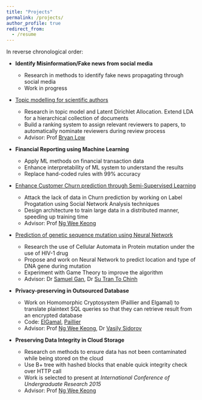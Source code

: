 ```yaml
---
title: "Projects"
permalink: /projects/
author_profile: true
redirect_from:
  - /resume
---
```


In reverse chronological order:

* **Identify Misinformation/Fake news from social media**
  * Research in methods to identify fake news propagating through social media
  * Work in progress

* [Topic modelling for scientific authors](https://github.com/tramanh06/rpms)
  * Research in topic model and Latent Dirichlet Allocation. Extend LDA for a hierarchical
  collection of documents
  * Build a ranking system to assign relevant reviewers to papers, 
  to automatically nominate reviewers during review process
  * Advisor: Prof [Bryan Low](https://www.comp.nus.edu.sg/~lowkh/research.html)

* **Financial Reporting using Machine Learning**
  * Apply ML methods on financial transaction data
  * Enhance interpretability of ML system to understand the results
  * Replace hand-coded rules with 99% accuracy

* [Enhance Customer Churn prediction through Semi-Supervised Learning](https://github.com/tramanh06/CDR-analysis)
  * Attack the lack of data in Churn prediction by working on Label Progatation using 
  Social Network Analysis techniques
  * Design architecture to train large data in a distributed manner, speeding up training time
  * Advisor: Prof [Ng Wee Keong](http://www.ntu.edu.sg/home/awkng/)

* [Prediction of genetic sequence mutation using Neural Network](https://github.com/tramanh06/HIV-DNA-neural-network)
  * Research the use of Cellular Automata in Protein mutation under the use of HIV-1 drug
  * Propose and work on Neural Network to predict location and type of DNA gene during mutation
  * Experiment with Game Theory to improve the algorithm
  * Advisor: Dr [Samuel Gan](http://www.bii.a-star.edu.sg/research/trd/apd.php), Dr [Su Tran To Chinh](https://www.linkedin.com/in/chinhsutranto/?originalSubdomain=sg)

* **Privacy-preserving in Outsourced Database**
  * Work on Homomorphic Cryptosystem (Paillier and Elgamal) to translate
   plaintext SQL queries so that they can retrieve result from an encrypted database
  * Code: [ElGamal](https://github.com/bazzilic/ElGamalExt), [Paillier](https://github.com/bazzilic/PaillierExt)
  * Advisor: Prof [Ng Wee Keong](http://www.ntu.edu.sg/home/awkng/), Dr [Vasily Sidorov](http://bazzilic.me/)

* **Preserving Data Integrity in Cloud Storage**
  * Research on methods to ensure data has not been contaminated while being stored on the cloud
  * Use B+ tree with hashed blocks that enable quick integrity check over HTTP call
  * Work is selected to present at *International Conference of Undergraduate Research 2015*
  * Advisor: Prof [Ng Wee Keong](http://www.ntu.edu.sg/home/awkng/)


<!-- {% include base_path %}

Education
======
* B.S. in GitHub, GitHub University, 2012
* M.S. in Jekyll, GitHub University, 2014
* Ph.D in Version Control Theory, GitHub University, 2018 (expected)

Work experience
======
* Summer 2015: Research Assistant
  * Github University
  * Duties included: Tagging issues
  * Supervisor: Professor Git

* Fall 2015: Research Assistant
  * Github University
  * Duties included: Merging pull requests
  * Supervisor: Professor Hub
  
Skills
======
* Skill 1
* Skill 2
  * Sub-skill 2.1
  * Sub-skill 2.2
  * Sub-skill 2.3
* Skill 3

Publications
======
  <ul>{% for post in site.publications %}
    {% include archive-single-cv.html %}
  {% endfor %}</ul>
  
Talks
======
  <ul>{% for post in site.talks %}
    {% include archive-single-talk-cv.html %}
  {% endfor %}</ul>
  
Teaching
======
  <ul>{% for post in site.teaching %}
    {% include archive-single-cv.html %}
  {% endfor %}</ul>
  
Service and leadership
======
* Currently signed in to 43 different slack teams
 -->